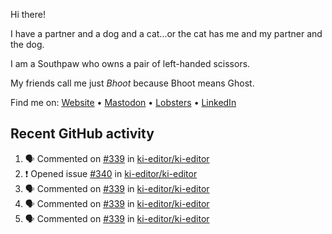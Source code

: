 Hi there!

I have a partner and a dog and a cat...or the cat has me and my partner and the dog.

I am a Southpaw who owns a pair of left-handed scissors.

My friends call me just *Bhoot* because Bhoot means Ghost.

Find me on: [Website](https://bhoot.dev) • [Mastodon](https://functional.cafe/@bhoot) • [Lobsters](https://lobste.rs/~bhoot) • [LinkedIn](https://linkedin.com/in/jbhoot)

## Recent GitHub activity

<!--START_SECTION:activity-->
1. 🗣 Commented on [#339](https://github.com/ki-editor/ki-editor/issues/339#issuecomment-2370336890) in [ki-editor/ki-editor](https://github.com/ki-editor/ki-editor)
2. ❗ Opened issue [#340](https://github.com/ki-editor/ki-editor/issues/340) in [ki-editor/ki-editor](https://github.com/ki-editor/ki-editor)
3. 🗣 Commented on [#339](https://github.com/ki-editor/ki-editor/issues/339#issuecomment-2370296042) in [ki-editor/ki-editor](https://github.com/ki-editor/ki-editor)
4. 🗣 Commented on [#339](https://github.com/ki-editor/ki-editor/issues/339#issuecomment-2367252946) in [ki-editor/ki-editor](https://github.com/ki-editor/ki-editor)
5. 🗣 Commented on [#339](https://github.com/ki-editor/ki-editor/issues/339#issuecomment-2367251091) in [ki-editor/ki-editor](https://github.com/ki-editor/ki-editor)
<!--END_SECTION:activity-->
